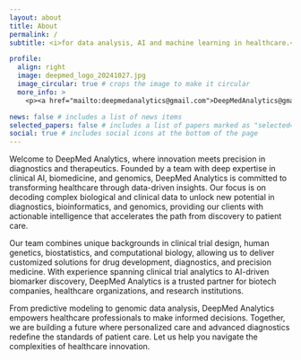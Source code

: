 ```yaml
---
layout: about
title: About
permalink: /
subtitle: <i>for data analysis, AI and machine learning in healthcare.</i>

profile:
  align: right
  image: deepmed_logo_20241027.jpg
  image_circular: true # crops the image to make it circular
  more_info: >
    <p><a href="mailto:deepmedanalytics@gmail.com">DeepMedAnalytics@gmail.com</a></p>

news: false # includes a list of news items
selected_papers: false # includes a list of papers marked as "selected={true}"
social: true # includes social icons at the bottom of the page
---
```


Welcome to DeepMed Analytics, where innovation meets precision in diagnostics and therapeutics. Founded by a team with deep expertise in clinical AI, biomedicine, and genomics, DeepMed Analytics is committed to transforming healthcare through data-driven insights. Our focus is on decoding complex biological and clinical data to unlock new potential in diagnostics, bioinformatics, and genomics, providing our clients with actionable intelligence that accelerates the path from discovery to patient care.

Our team combines unique backgrounds in clinical trial design, human genetics, biostatistics, and computational biology, allowing us to deliver customized solutions for drug development, diagnostics, and precision medicine. With experience spanning clinical trial analytics to AI-driven biomarker discovery, DeepMed Analytics is a trusted partner for biotech companies, healthcare organizations, and research institutions.

From predictive modeling to genomic data analysis, DeepMed Analytics empowers healthcare professionals to make informed decisions. Together, we are building a future where personalized care and advanced diagnostics redefine the standards of patient care. Let us help you navigate the complexities of healthcare innovation.

